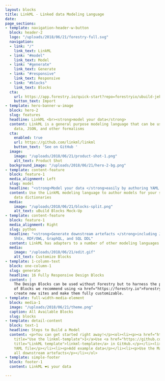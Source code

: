 ```yaml
---
layout: blocks
title: LinkML - Linked data Modeling Language
date: 
page_sections:
- template: navigation-header-w-button
  block: header-2
  logo: "/uploads/2018/06/21/forestry-full.svg"
  navigation:
  - link: "/"
    link_text: LinkML
  - link: "#model"
    link_text: Model
  - link: "#generate"
    link_text: Generate
  - link: "#responsive"
    link_text: Responsive
  - link: "#blocks"
    link_text: Blocks
  cta:
    url: https://app.forestry.io/quick-start?repo=forestryio/ubuild-jekyll&provider=github&engine=jekyll
    button_text: Import
- template: hero-banner-w-image
  block: hero-2
  slug: features
  headline: LinkML <br><strong>model your data</strong>
  content: LinkML is a general purpose modeling language that can be used with linked
    data, JSON, and other formalisms
  cta:
    enabled: true
    url: https://github.com/linkml/linkml
    button_text: 'See on GitHub '
  image:
    image: "/uploads/2018/06/21/product-shot-1.png"
    alt_text: Product Shot
  background_image: "/uploads/2018/06/21/hero-2-bg.png"
- template: content-feature
  block: feature-1
  media_alignment: Left
  slug: model
  headline: "<strong>Model your data </strong>easily by authoring YAML files"
  content: Use the LinkML modeling language to author models for your schemas and
    data dictionaries
  media:
    image: "/uploads/2018/06/21/blocks-split.png"
    alt_text: uBuild Blocks Mock-Up
- template: content-feature
  block: feature-1
  media_alignment: Right
  slug: python
  headline: "<strong>Generate downstream artefacts </strong>including JSON-Schema,
    ShEx, RDF/OWL, GraphQL, and SQL DDL"
  content: LinkML has adapters to a number of other modeling languages
  media:
    image: "/uploads/2018/06/21/edit.gif"
    alt_text: Customize Blocks
- template: 1-column-text
  block: one-column-1
  slug: generate
  headline: 16 Fully Responsive Design Blocks
  content: |
    The Design Blocks can be used without Forestry but to harness the power
    of Blocks we recommend using <a href="https://forestry.io">Forestry</a>. Once the site is imported you can immediately
    create new sites and make them fully customizable.
- template: full-width-media-element
  block: media-1
  image: "/uploads/2018/06/21/theme.png"
  caption: All Available Blocks
  slug: blocks
- template: detail-content
  block: text-1
  headline: Steps to Build a Model
  content: <p>You can get started right away!</p><ol><li><p><a href="https://github.com/linkml/linkml-template"
    title="Use the linkml-template">I</a>Use <a href="https://github.com/linkml/linkml-template"
    title="LinkML template">linkml-template</a> in GitHub.</p></li><li><p>Hack your
    YAML file</p></li><li><p>Add example data</p></li><li><p>Use the Makefile to generate
    all downstream artefacts</p></li></ol>
- template: simple-footer
  block: footer-1
  content: LinkML ❤︎s your data

---
```

